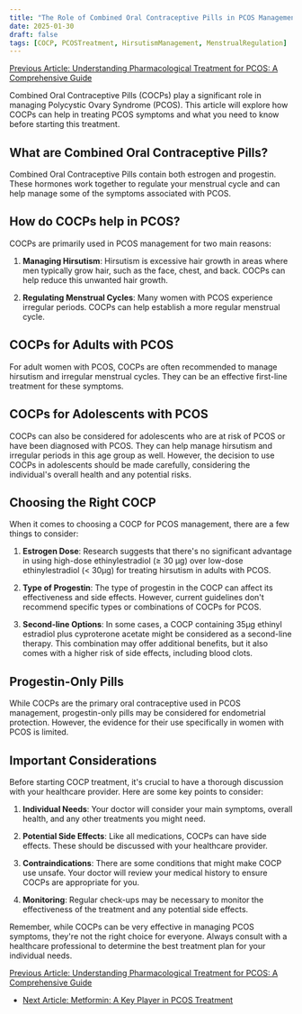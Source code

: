```yaml
---
title: "The Role of Combined Oral Contraceptive Pills in PCOS Management"
date: 2025-01-30
draft: false
tags: [COCP, PCOSTreatment, HirsutismManagement, MenstrualRegulation]
---
```


[Previous Article: Understanding Pharmacological Treatment for PCOS: A Comprehensive Guide](../pharmacological-treatment-principles-pcos)

Combined Oral Contraceptive Pills (COCPs) play a significant role in managing Polycystic Ovary Syndrome (PCOS). This article will explore how COCPs can help in treating PCOS symptoms and what you need to know before starting this treatment.

## What are Combined Oral Contraceptive Pills?

Combined Oral Contraceptive Pills contain both estrogen and progestin. These hormones work together to regulate your menstrual cycle and can help manage some of the symptoms associated with PCOS.

## How do COCPs help in PCOS?

COCPs are primarily used in PCOS management for two main reasons:

1. **Managing Hirsutism**: Hirsutism is excessive hair growth in areas where men typically grow hair, such as the face, chest, and back. COCPs can help reduce this unwanted hair growth.

2. **Regulating Menstrual Cycles**: Many women with PCOS experience irregular periods. COCPs can help establish a more regular menstrual cycle.

## COCPs for Adults with PCOS

For adult women with PCOS, COCPs are often recommended to manage hirsutism and irregular menstrual cycles. They can be an effective first-line treatment for these symptoms.

## COCPs for Adolescents with PCOS

COCPs can also be considered for adolescents who are at risk of PCOS or have been diagnosed with PCOS. They can help manage hirsutism and irregular periods in this age group as well. However, the decision to use COCPs in adolescents should be made carefully, considering the individual's overall health and any potential risks.

## Choosing the Right COCP

When it comes to choosing a COCP for PCOS management, there are a few things to consider:

1. **Estrogen Dose**: Research suggests that there's no significant advantage in using high-dose ethinylestradiol (≥ 30 μg) over low-dose ethinylestradiol (< 30μg) for treating hirsutism in adults with PCOS.

2. **Type of Progestin**: The type of progestin in the COCP can affect its effectiveness and side effects. However, current guidelines don't recommend specific types or combinations of COCPs for PCOS.

3. **Second-line Options**: In some cases, a COCP containing 35μg ethinyl estradiol plus cyproterone acetate might be considered as a second-line therapy. This combination may offer additional benefits, but it also comes with a higher risk of side effects, including blood clots.

## Progestin-Only Pills

While COCPs are the primary oral contraceptive used in PCOS management, progestin-only pills may be considered for endometrial protection. However, the evidence for their use specifically in women with PCOS is limited.

## Important Considerations

Before starting COCP treatment, it's crucial to have a thorough discussion with your healthcare provider. Here are some key points to consider:

1. **Individual Needs**: Your doctor will consider your main symptoms, overall health, and any other treatments you might need.

2. **Potential Side Effects**: Like all medications, COCPs can have side effects. These should be discussed with your healthcare provider.

3. **Contraindications**: There are some conditions that might make COCP use unsafe. Your doctor will review your medical history to ensure COCPs are appropriate for you.

4. **Monitoring**: Regular check-ups may be necessary to monitor the effectiveness of the treatment and any potential side effects.

Remember, while COCPs can be very effective in managing PCOS symptoms, they're not the right choice for everyone. Always consult with a healthcare professional to determine the best treatment plan for your individual needs.

[Previous Article: Understanding Pharmacological Treatment for PCOS: A Comprehensive Guide](../pharmacological-treatment-principles-pcos)

- [Next Article: Metformin: A Key Player in PCOS Treatment](../metformin-pcos-management)

